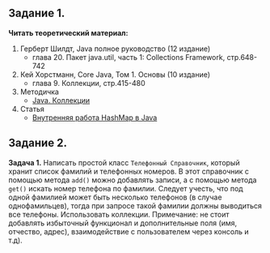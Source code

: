 ## Задание 1.

**Читать теоретический материал:**

1. Герберт Шилдт, Java полное руководство (12 издание)
   - глава 20. Пакет java.util, часть 1: Collections Framework, стр.648-742
2. Кей Хорстманн, Core Java, Том 1. Основы (10 издание)
   - глава 9. Коллекции, стр.415-480
3. Методичка
   - [Java. Коллекции](https://docs.google.com/document/d/1n3oeHX-2lHGmTVdIhpJ_sl7n50EGX7oSZrq5Sjfkopo/)
4. Статья
   - [Внутренняя работа HashMap в Java](https://habr.com/ru/articles/421179/)

## Задание 2.

**Задача 1.**
Написать простой класс `Телефонный Справочник`, который хранит список фамилий и телефонных номеров. 
В этот справочник с помощью метода `add()` можно добавлять записи, а с помощью метода `get()` искать номер телефона по фамилии. 
Следует учесть, что под одной фамилией может быть несколько телефонов (в случае однофамильцев), 
тогда при запросе такой фамилии должны выводиться все телефоны. Использовать коллекции.
Примечание: не стоит добавлять избыточный функционал и дополнительные поля (имя, отчество, адрес), 
взаимодействие с пользователем через консоль и т.д). 
